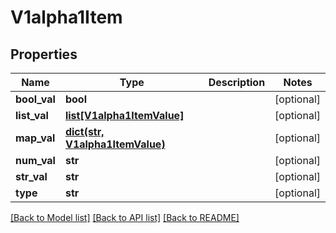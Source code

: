 # V1alpha1Item

## Properties
Name | Type | Description | Notes
------------ | ------------- | ------------- | -------------
**bool_val** | **bool** |  | [optional] 
**list_val** | [**list[V1alpha1ItemValue]**](V1alpha1ItemValue.md) |  | [optional] 
**map_val** | [**dict(str, V1alpha1ItemValue)**](V1alpha1ItemValue.md) |  | [optional] 
**num_val** | **str** |  | [optional] 
**str_val** | **str** |  | [optional] 
**type** | **str** |  | [optional] 

[[Back to Model list]](../README.md#documentation-for-models) [[Back to API list]](../README.md#documentation-for-api-endpoints) [[Back to README]](../README.md)


